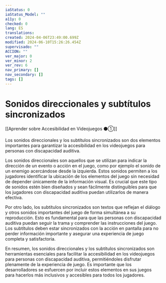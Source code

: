 ```yaml
---
iaStatus: 0
iaStatus_Model: ""
a11y: 0
checked: 0
lang: ES
translations: 
created: 2024-04-06T23:49:00.699Z
modified: 2024-06-10T15:26:26.454Z
supervisado: ""
ACCION: ""
ver_major: 0
ver_minor: 2
ver_rev: 6
nav_primary: []
nav_secondary: []
tags: []
---
```

# Sonidos direccionales y subtítulos sincronizados

[[Aprender sobre Accesibilidad en Videojuegos ⚫①]]

Los sonidos direccionales y los subtítulos sincronizados son dos elementos importantes para garantizar la accesibilidad en los videojuegos para personas con discapacidad auditiva. 

Los sonidos direccionales son aquellos que se utilizan para indicar la dirección de un evento o acción en el juego, como por ejemplo el sonido de un enemigo acercándose desde la izquierda. Estos sonidos permiten a los jugadores identificar la ubicación de los elementos del juego sin necesidad de depender únicamente de la información visual. Es crucial que este tipo de sonidos estén bien diseñados y sean fácilmente distinguibles para que los jugadores con discapacidad auditiva puedan utilizarlos de manera efectiva.

Por otro lado, los subtítulos sincronizados son textos que reflejan el diálogo y otros sonidos importantes del juego de forma simultánea a su reproducción. Esto es fundamental para que las personas con discapacidad auditiva puedan seguir la trama y comprender las instrucciones del juego. Los subtítulos deben estar sincronizados con la acción en pantalla para no perder información importante y asegurar una experiencia de juego completa y satisfactoria.

En resumen, los sonidos direccionales y los subtítulos sincronizados son herramientas esenciales para facilitar la accesibilidad en los videojuegos para personas con discapacidad auditiva, permitiéndoles disfrutar plenamente de la experiencia de juego. Es importante que los desarrolladores se esfuercen por incluir estos elementos en sus juegos para hacerlos más inclusivos y accesibles para todos los jugadores.
